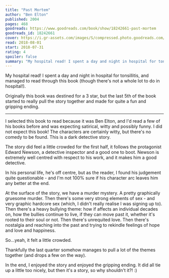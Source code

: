 ```yaml
---
title: "Past Mortem"
author: "Ben Elton"
published: 2004
pages: 468
goodreads: https://www.goodreads.com/book/show/18242661-past-mortem
goodreads_id: 18242661
cover: https://i.gr-assets.com/images/S/compressed.photo.goodreads.com/books/1374758264l/18242661._SX98_.jpg
read: 2018-08-01
start: 2018-07-31
rating: 4
spoiler: false
summary: "My hospital read! I spent a day and night in hospital for tonsillitis, and managed to read through this book (though there's not a whole lot to do in hospital!)."
---
```


My hospital read! I spent a day and night in hospital for tonsillitis, and managed to read through this book (though there's not a whole lot to do in hospital!).  
  
Originally this book was destined for a 3 star, but the last 5th of the book started to really pull the story together and made for quite a fun and gripping ending.  
  
---  
  
I selected this book to read because it was Ben Elton, and I'd read a few of his books before and was expecting satirical, witty and possibly funny. I did not expect this book! The characters are certainly witty, but there's no comedy to be found. This is a dark detective story.  
  
The story did feel a little crowded for the first half, it follows the protagonist Edward Newson, a detective inspector and a good one to boot. Newson is extremely well centred with respect to his work, and it makes him a good detective.  
  
In his personal life, he's off centre, but as the reader, I found his judgement quite questionable - and I'm not 100% sure if his character arc leaves him any better at the end.  
  
At the surface of the story, we have a murder mystery. A pretty graphically gruesome murder. Then there's some very strong elements of sex - and very graphic hardcore sex (which, I didn't really realise I was signing up to). Then there's a heavy bullying theme: how if affects an individual decades on, how the bullies continue to live, if they can move past it, whether it's rooted to their soul or not. Then there's unrequited love. Then there's nostalgia and reaching into the past and trying to rekindle feelings of hope and love and happiness.  
  
So…yeah, it felt a little crowded.  
  
Thankfully the last quarter somehow manages to pull a lot of the themes together (and drops a few on the way).  
  
In the end, I enjoyed the story and enjoyed the gripping ending. It did all tie up a little too nicely, but then it's a story, so why shouldn't it?! :)

